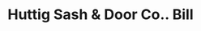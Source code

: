 ---
doi: 10.7916/D82F90PH
date_other: '1911'
date_other_textual: '1911'
form: printed ephemera
genre:
- Invoices
name:
- Huttig Sash & Door Co.
object_in_context_url: https://biggert.cul.columbia.edu/items/view/ave_biggert_01886
subject_hierarchical_geographic:
- St. Louis, Missouri, United States
subject_name:
- Huttig Sash & Door Co.
title: Huttig Sash & Door Co.. Bill
sort_title: Huttig Sash & Door Co.. Bill
call_number: ave_biggert_01886
coordinates:
- 38.62722222222222,-90.19777777777779
pid: ave_biggert_01886
identifiers: ave_biggert_01886
permalink: /biggert/ave_biggert_01886/
layout: iiif-image-page
---